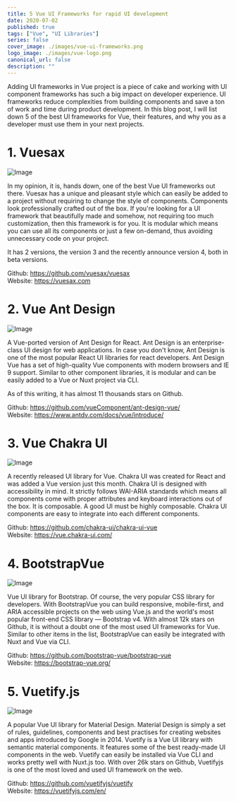 ```yaml
---
title: 5 Vue UI Frameworks for rapid UI development
date: 2020-07-02
published: true
tags: ["Vue", "UI Libraries"]
series: false
cover_image: ./images/vue-ui-frameworks.png
logo_image: ./images/vue-logo.png
canonical_url: false
description: ""
---
```


Adding UI frameworks in Vue project is a piece of cake and working with UI component frameworks has such a big impact on developer experience. UI frameworks reduce complexities from building components and save a ton of work and time during product development. In this blog post, I will list down 5 of the best UI frameworks for Vue, their features, and why you as a developer must use them in your next projects.

# 1. Vuesax

![Image](https://i.imgur.com/kwsgFiS.png)

In my opinion, it is, hands down, one of the best Vue UI frameworks out there. Vuesax has a unique and pleasant style which can easily be added to a project without requiring to change the style of components. Components look professionally crafted out of the box. If you're looking for a UI framework that beautifully made and somehow, not requiring too much customization, then this framework is for you. It is modular which means you can use all its components or just a few on-demand, thus avoiding unnecessary code on your project.

It has 2 versions, the version 3 and the recently announce version 4, both in beta versions.

Github: https://github.com/vuesax/vuesax <br/>
Website: https://vuesax.com

# 2. Vue Ant Design

![Image](https://i.imgur.com/lXepasm.png)

A Vue-ported version of Ant Design for React. Ant Design is an enterprise-class UI design for web applications. In case you don't know, Ant Design is one of the most popular React UI libraries for react developers. Ant Design Vue has a set of high-quality Vue components with modern browsers and IE 9 support. Similar to other component libraries, it is modular and can be easily added to a Vue or Nuxt project via CLI.

As of this writing, it has almost 11 thousands stars on Github.

Github: https://github.com/vueComponent/ant-design-vue/ <br/>
Website: https://www.antdv.com/docs/vue/introduce/

# 3. Vue Chakra UI

![Image](https://i.imgur.com/jJN6P4J.png)

A recently released UI library for Vue. Chakra UI was created for React and was added a Vue version just this month. Chakra UI is designed with accessibility in mind. It strictly follows WAI-ARIA standards which means all components come with proper attributes and keyboard interactions out of the box. It is composable. A good UI must be highly composable. Chakra UI components are easy to integrate into each different components.

Github: https://github.com/chakra-ui/chakra-ui-vue <br/>
Website: https://vue.chakra-ui.com/

# 4. BootstrapVue

![Image](https://i.imgur.com/uV8Ewc3.png)

Vue UI library for Bootstrap. Of course, the very popular CSS library for developers. With BootstrapVue you can build responsive, mobile-first, and ARIA accessible projects on the web using Vue.js and the world's most popular front-end CSS library — Bootstrap v4. With almost 12k stars on Github, it is without a doubt one of the most used UI frameworks for Vue. Similar to other items in the list, BootstrapVue can easily be integrated with Nuxt and Vue via CLI.

Github: https://github.com/bootstrap-vue/bootstrap-vue <br />
Website: https://bootstrap-vue.org/

# 5. Vuetify.js

![Image](https://i.imgur.com/YecwtdZ.png)

A popular Vue UI library for Material Design. Material Design is simply a set of rules, guidelines, components and best practises for creating websites and apps introduced by Google in 2014. Vuetify is a Vue UI library with semantic material components. It features some of the best ready-made UI components in the web. Vuetify can easily be installed via Vue CLI and works pretty well with Nuxt.js too. With over 26k stars on Github, Vuetifyjs is one of the most loved and used UI framework on the web.

Github: https://github.com/vuetifyjs/vuetify <br/>
Website: https://vuetifyjs.com/en/
